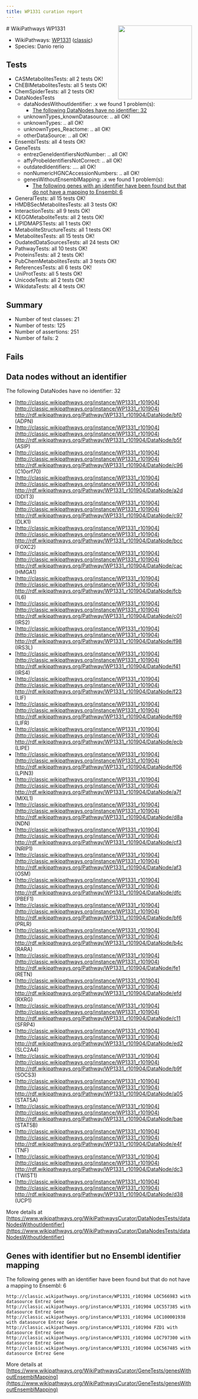 ```yaml
---
title: WP1331 curation report
---
```


<img style="float: right; width: 200px" src="https://upload.wikimedia.org/wikipedia/commons/thumb/8/83/Wplogo_with_text_500.png/640px-Wplogo_with_text_500.png" />
# WikiPathways WP1331

* WikiPathways: [WP1331](https://wikipathways.org/pathways/WP1331) ([classic](https://classic.wikipathways.org/instance/WP1331))
* Species: Danio rerio
## Tests
* CASMetabolitesTests: all 2 tests OK!
* ChEBIMetabolitesTests: all 5 tests OK!
* ChemSpiderTests: all 2 tests OK!
* DataNodesTests
    * dataNodesWithoutIdentifier: .x we found 1 problem(s):
        * [The following DataNodes have no identifier: 32](#8792c4d0)
    * unknownTypes_knownDatasource: .. all OK!
    * unknownTypes: .. all OK!
    * unknownTypes_Reactome: .. all OK!
    * otherDataSource: .. all OK!
* EnsemblTests: all 4 tests OK!
* GeneTests
    * entrezGeneIdentifiersNotNumber: .. all OK!
    * affyProbeIdentifiersNotCorrect: .. all OK!
    * outdatedIdentifiers: .... all OK!
    * nonNumericHGNCAccessionNumbers: .. all OK!
    * genesWithoutEnsemblMapping: .x we found 1 problem(s):
        * [The following genes with an identifier have been found but that do not have a mapping to Ensembl: 6](#40286d88)
* GeneralTests: all 15 tests OK!
* HMDBSecMetabolitesTests: all 3 tests OK!
* InteractionTests: all 9 tests OK!
* KEGGMetaboliteTests: all 2 tests OK!
* LIPIDMAPSTests: all 1 tests OK!
* MetaboliteStructureTests: all 1 tests OK!
* MetabolitesTests: all 15 tests OK!
* OudatedDataSourcesTests: all 24 tests OK!
* PathwayTests: all 10 tests OK!
* ProteinsTests: all 2 tests OK!
* PubChemMetabolitesTests: all 3 tests OK!
* ReferencesTests: all 6 tests OK!
* UniProtTests: all 5 tests OK!
* UnicodeTests: all 2 tests OK!
* WikidataTests: all 4 tests OK!


## Summary

* Number of test classes: 21
* Number of tests: 125
* Number of assertions: 251
* Number of fails: 2

## Fails

<a name="8792c4d0" />

## Data nodes without an identifier

The following DataNodes have no identifier: 32

* [http://classic.wikipathways.org/instance/WP1331_r101904](http://classic.wikipathways.org/instance/WP1331_r101904) http://rdf.wikipathways.org/Pathway/WP1331_r101904/DataNode/bf0 (ADPN)
* [http://classic.wikipathways.org/instance/WP1331_r101904](http://classic.wikipathways.org/instance/WP1331_r101904) http://rdf.wikipathways.org/Pathway/WP1331_r101904/DataNode/b5f (ASIP)
* [http://classic.wikipathways.org/instance/WP1331_r101904](http://classic.wikipathways.org/instance/WP1331_r101904) http://rdf.wikipathways.org/Pathway/WP1331_r101904/DataNode/c96 (C10orf70)
* [http://classic.wikipathways.org/instance/WP1331_r101904](http://classic.wikipathways.org/instance/WP1331_r101904) http://rdf.wikipathways.org/Pathway/WP1331_r101904/DataNode/a2d (DDIT3)
* [http://classic.wikipathways.org/instance/WP1331_r101904](http://classic.wikipathways.org/instance/WP1331_r101904) http://rdf.wikipathways.org/Pathway/WP1331_r101904/DataNode/c97 (DLK1)
* [http://classic.wikipathways.org/instance/WP1331_r101904](http://classic.wikipathways.org/instance/WP1331_r101904) http://rdf.wikipathways.org/Pathway/WP1331_r101904/DataNode/bcc (FOXC2)
* [http://classic.wikipathways.org/instance/WP1331_r101904](http://classic.wikipathways.org/instance/WP1331_r101904) http://rdf.wikipathways.org/Pathway/WP1331_r101904/DataNode/cac (HMGA1)
* [http://classic.wikipathways.org/instance/WP1331_r101904](http://classic.wikipathways.org/instance/WP1331_r101904) http://rdf.wikipathways.org/Pathway/WP1331_r101904/DataNode/fcb (IL6)
* [http://classic.wikipathways.org/instance/WP1331_r101904](http://classic.wikipathways.org/instance/WP1331_r101904) http://rdf.wikipathways.org/Pathway/WP1331_r101904/DataNode/c01 (IRS2)
* [http://classic.wikipathways.org/instance/WP1331_r101904](http://classic.wikipathways.org/instance/WP1331_r101904) http://rdf.wikipathways.org/Pathway/WP1331_r101904/DataNode/f98 (IRS3L)
* [http://classic.wikipathways.org/instance/WP1331_r101904](http://classic.wikipathways.org/instance/WP1331_r101904) http://rdf.wikipathways.org/Pathway/WP1331_r101904/DataNode/f41 (IRS4)
* [http://classic.wikipathways.org/instance/WP1331_r101904](http://classic.wikipathways.org/instance/WP1331_r101904) http://rdf.wikipathways.org/Pathway/WP1331_r101904/DataNode/f23 (LIF)
* [http://classic.wikipathways.org/instance/WP1331_r101904](http://classic.wikipathways.org/instance/WP1331_r101904) http://rdf.wikipathways.org/Pathway/WP1331_r101904/DataNode/f69 (LIFR)
* [http://classic.wikipathways.org/instance/WP1331_r101904](http://classic.wikipathways.org/instance/WP1331_r101904) http://rdf.wikipathways.org/Pathway/WP1331_r101904/DataNode/ecb (LIPE)
* [http://classic.wikipathways.org/instance/WP1331_r101904](http://classic.wikipathways.org/instance/WP1331_r101904) http://rdf.wikipathways.org/Pathway/WP1331_r101904/DataNode/f06 (LPIN3)
* [http://classic.wikipathways.org/instance/WP1331_r101904](http://classic.wikipathways.org/instance/WP1331_r101904) http://rdf.wikipathways.org/Pathway/WP1331_r101904/DataNode/a7f (MIXL1)
* [http://classic.wikipathways.org/instance/WP1331_r101904](http://classic.wikipathways.org/instance/WP1331_r101904) http://rdf.wikipathways.org/Pathway/WP1331_r101904/DataNode/d8a (NDN)
* [http://classic.wikipathways.org/instance/WP1331_r101904](http://classic.wikipathways.org/instance/WP1331_r101904) http://rdf.wikipathways.org/Pathway/WP1331_r101904/DataNode/cf3 (NRIP1)
* [http://classic.wikipathways.org/instance/WP1331_r101904](http://classic.wikipathways.org/instance/WP1331_r101904) http://rdf.wikipathways.org/Pathway/WP1331_r101904/DataNode/af3 (OSM)
* [http://classic.wikipathways.org/instance/WP1331_r101904](http://classic.wikipathways.org/instance/WP1331_r101904) http://rdf.wikipathways.org/Pathway/WP1331_r101904/DataNode/dfc (PBEF1)
* [http://classic.wikipathways.org/instance/WP1331_r101904](http://classic.wikipathways.org/instance/WP1331_r101904) http://rdf.wikipathways.org/Pathway/WP1331_r101904/DataNode/bf6 (PRLR)
* [http://classic.wikipathways.org/instance/WP1331_r101904](http://classic.wikipathways.org/instance/WP1331_r101904) http://rdf.wikipathways.org/Pathway/WP1331_r101904/DataNode/b4c (RARA)
* [http://classic.wikipathways.org/instance/WP1331_r101904](http://classic.wikipathways.org/instance/WP1331_r101904) http://rdf.wikipathways.org/Pathway/WP1331_r101904/DataNode/fe1 (RETN)
* [http://classic.wikipathways.org/instance/WP1331_r101904](http://classic.wikipathways.org/instance/WP1331_r101904) http://rdf.wikipathways.org/Pathway/WP1331_r101904/DataNode/efd (RXRG)
* [http://classic.wikipathways.org/instance/WP1331_r101904](http://classic.wikipathways.org/instance/WP1331_r101904) http://rdf.wikipathways.org/Pathway/WP1331_r101904/DataNode/c11 (SFRP4)
* [http://classic.wikipathways.org/instance/WP1331_r101904](http://classic.wikipathways.org/instance/WP1331_r101904) http://rdf.wikipathways.org/Pathway/WP1331_r101904/DataNode/ed2 (SLC2A4)
* [http://classic.wikipathways.org/instance/WP1331_r101904](http://classic.wikipathways.org/instance/WP1331_r101904) http://rdf.wikipathways.org/Pathway/WP1331_r101904/DataNode/b9f (SOCS3)
* [http://classic.wikipathways.org/instance/WP1331_r101904](http://classic.wikipathways.org/instance/WP1331_r101904) http://rdf.wikipathways.org/Pathway/WP1331_r101904/DataNode/a05 (STAT5A)
* [http://classic.wikipathways.org/instance/WP1331_r101904](http://classic.wikipathways.org/instance/WP1331_r101904) http://rdf.wikipathways.org/Pathway/WP1331_r101904/DataNode/bae (STAT5B)
* [http://classic.wikipathways.org/instance/WP1331_r101904](http://classic.wikipathways.org/instance/WP1331_r101904) http://rdf.wikipathways.org/Pathway/WP1331_r101904/DataNode/e4f (TNF)
* [http://classic.wikipathways.org/instance/WP1331_r101904](http://classic.wikipathways.org/instance/WP1331_r101904) http://rdf.wikipathways.org/Pathway/WP1331_r101904/DataNode/dc3 (TWIST1)
* [http://classic.wikipathways.org/instance/WP1331_r101904](http://classic.wikipathways.org/instance/WP1331_r101904) http://rdf.wikipathways.org/Pathway/WP1331_r101904/DataNode/d38 (UCP1)


More details at [https://www.wikipathways.org/WikiPathwaysCurator/DataNodesTests/dataNodesWithoutIdentifier](https://www.wikipathways.org/WikiPathwaysCurator/DataNodesTests/dataNodesWithoutIdentifier)

<a name="40286d88" />

## Genes with identifier but no Ensembl identifier mapping

The following genes with an identifier have been found but that do not have a mapping to Ensembl: 6
```
http://classic.wikipathways.org/instance/WP1331_r101904 LOC566983 with datasource Entrez Gene
http://classic.wikipathways.org/instance/WP1331_r101904 LOC557385 with datasource Entrez Gene
http://classic.wikipathways.org/instance/WP1331_r101904 LOC100001938 with datasource Entrez Gene
http://classic.wikipathways.org/instance/WP1331_r101904 FZD1 with datasource Entrez Gene
http://classic.wikipathways.org/instance/WP1331_r101904 LOC797300 with datasource Entrez Gene
http://classic.wikipathways.org/instance/WP1331_r101904 LOC567485 with datasource Entrez Gene
```

More details at [https://www.wikipathways.org/WikiPathwaysCurator/GeneTests/genesWithoutEnsemblMapping](https://www.wikipathways.org/WikiPathwaysCurator/GeneTests/genesWithoutEnsemblMapping)


